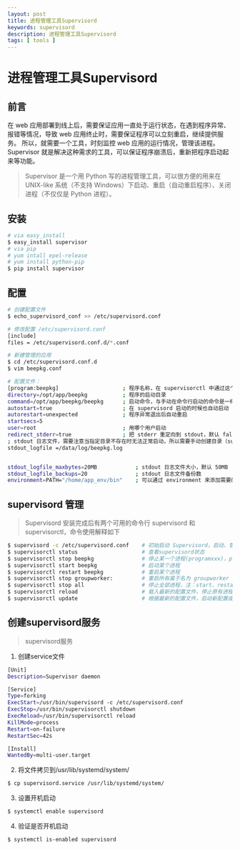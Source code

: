 ```yaml
---
layout: post
title: 进程管理工具Supervisord
keywords: supervisord
description: 进程管理工具Supervisord
tags: [ tools ]
---
```

# 进程管理工具Supervisord

## 前言
在 web 应用部署到线上后，需要保证应用一直处于运行状态，在遇到程序异常、报错等情况，导致 web 应用终止时，需要保证程序可以立刻重启，继续提供服务。
所以，就需要一个工具，时刻监控 web 应用的运行情况，管理该进程。
Supervisor 就是解决这种需求的工具，可以保证程序崩溃后，重新把程序启动起来等功能。

> Supervisor 是一个用 Python 写的进程管理工具，可以很方便的用来在 UNIX-like 系统（不支持 Windows）下启动、重启（自动重启程序）、关闭进程（不仅仅是 Python 进程）。


## 安装

```bash
# via easy_install
$ easy_install supervisor
# via pip
# yum intall epel-release
# yum install python-pip
$ pip install supervisor
```

## 配置

```bash
# 创建配置文件
$ echo_supervisord_conf >> /etc/supervisord.conf

# 修改配置 /etc/supervisord.conf
[include]
files = /etc/supervisord.conf.d/*.conf

# 新建管理的应用
$ cd /etc/supervisord.conf.d
$ vim beepkg.conf

# 配置文件：
[program:beepkg]					; 程序名称，在 supervisorctl 中通过这个值来对程序进行一系列的操作
directory=/opt/app/beepkg			; 程序的启动目录
command=/opt/app/beepkg/beepkg		; 启动命令，与手动在命令行启动的命令是一样的
autostart=true						; 在 supervisord 启动的时候也自动启动
autorestart=unexpected				; 程序异常退出后自动重启
startsecs=5
user=root							; 用哪个用户启动
redirect_stderr=true				; 把 stderr 重定向到 stdout，默认 false
; stdout 日志文件，需要注意当指定目录不存在时无法正常启动，所以需要手动创建目录（supervisord 会自动创建日志文件）
stdout_logfile =/data/log/beepkg.log


stdout_logfile_maxbytes=20MB			; stdout 日志文件大小，默认 50MB
stdout_logfile_backups=20				; stdout 日志文件备份数
environment=PATH="/home/app_env/bin"	; 可以通过 environment 来添加需要的环境变量，一种常见的用法是使用指定的 virtualenv 环境
```

## supervisord 管理

> Supervisord 安装完成后有两个可用的命令行 supervisord 和 supervisorctl，命令使用解释如下

```bash
$ supervisord -c /etc/supervisord.conf    # 初始启动 Supervisord，启动、管理配置中设置的进程。
$ supervisorctl status					  # 查看supervisord状态
$ supervisorctl stop beepkg               # 停止某一个进程(programxxx)，programxxx 为 [program:beepkg] 里配置的值，这个示例就是 beepkg。
$ supervisorctl start beepkg              # 启动某个进程
$ supervisorctl restart beepkg            # 重启某个进程
$ supervisorctl stop groupworker:         # 重启所有属于名为 groupworker 这个分组的进程(start,restart 同理)
$ supervisorctl stop all                  # 停止全部进程，注：start、restart、stop 都不会载入最新的配置文件。
$ supervisorctl reload                    # 载入最新的配置文件，停止原有进程并按新的配置启动、管理所有进程。
$ supervisorctl update                    # 根据最新的配置文件，启动新配置或有改动的进程，配置没有改动的进程不会受影响而重启。
```

## 创建supervisord服务
>  supervisord服务


1. 创建service文件
```bash
[Unit]
Description=Supervisor daemon

[Service]
Type=forking
ExecStart=/usr/bin/supervisord -c /etc/supervisord.conf
ExecStop=/usr/bin/supervisorctl shutdown
ExecReload=/usr/bin/supervisorctl reload
KillMode=process
Restart=on-failure
RestartSec=42s

[Install]
WantedBy=multi-user.target
```

2. 将文件拷贝到/usr/lib/systemd/system/
```bash
$ cp supervisord.service /usr/lib/systemd/system/
```

3. 设置开机启动
```bash
$ systemctl enable supervisord
```

4. 验证是否开机启动
```bash
$ systemctl is-enabled supervisord
```
